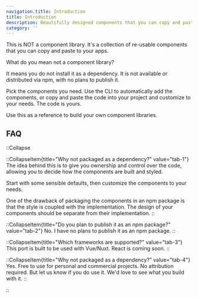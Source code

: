 ```yaml
---
navigation.title: Introduction
title: Introduction
description: Beautifully designed components that you can copy and paste into your apps. Accessible. Customizable. Open Source.
category: ''
---
```


This is NOT a component library. It's a collection of re-usable components that you can copy and paste to your apps.

What do you mean not a component library?

It means you do not install it as a dependency. It is not available or distributed via npm, with no plans to publish it.

Pick the components you need. Use the CLI to automatically add the components, or copy and paste the code into your project and customize to your needs. The code is yours.

Use this as a reference to build your own component libraries.

## FAQ

::Collapse

::CollapseItem{title="Why not packaged as a dependency?" value="tab-1"}
The idea behind this is to give you ownership and control over the code, allowing you to decide how the components are built and styled.

Start with some sensible defaults, then customize the components to your needs.

One of the drawback of packaging the components in an npm package is that the style is coupled with the implementation. The design of your components should be separate from their implementation.
::

::CollapseItem{title="Do you plan to publish it as an npm package?" value="tab-2"}
No. I have no plans to publish it as an npm package.
::

::CollapseItem{title="Which frameworks are supported?" value="tab-3"}
This port is built to be used with Vue/Nuxt. React is coming soon.
::

::CollapseItem{title="Why not packaged as a dependency?" value="tab-4"}
Yes. Free to use for personal and commercial projects. No attribution required.
But let us know if you do use it. We'd love to see what you build with it.
::

::

